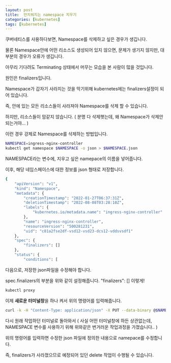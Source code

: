 ```yaml
---
layout: post
title:  안지워지는 namespace 지우기
categories: [kubernetes]
tags: [kubernetes]
---
```


쿠버네티스를 사용하다보면, Namespace를 삭제하고 싶은 경우가 생깁니다.

물론 Namespace안에 어떤 리소스도 생성되어 있지 않으면, 문제가 생기지 않지만, 대부분의 경우가 오류가 생깁니다.

아무리 기다려도 Terminating 상태에서 머무는 모습을 본 사람이 많을 것입니다.

원인은 finalizers입니다.

Namespace가 갑자기 사라지는 것을 막기위해 kubernetes에는 finalizers설정이 되어 있습니다.

즉, 안에 있는 모든 리소스들이 사라져야 Namespace를 삭제 할 수 있습니다.

하지만, 리소스들이 맘같지 않습니다. ( 분명 다 삭제햇는데, 왜 Namespace가 삭제안되는거야… )

이런 경우 강제로 Namespace를 삭제하는 방법입니다.

```bash
NAMESPACE=ingress-nginx-controller
kubectl get namespace $NAMESPACE -o json > $NAMESPACE.json
```

NAMESPACE라는 변수에, 지우고 싶은 namepace의 이름을 넣어줍니다.

이후, 해당 네임스페이스에 대한 정보를 json 형태로 저장합니다.

```bash
{
    "apiVersion": "v1",
    "kind": "Namespace",
    "metadata": {
        "creationTimestamp": "2022-01-27T06:37:31Z",
        "deletionTimestamp": "2022-08-08T03:28:10Z",
        "labels": {
            "kubernetes.io/metadata.name": "ingress-nginx-controller"
        },
        "name": "ingress-nginx-controller",
        "resourceVersion": "500281231",
        "uid": "c81a2fse2df-vsd12-vsd23-dcs12-vddsvsdf1"
    },
    "spec": {
        "finalizers": []
    },
    "status": {
        "conditions": [
```

다음으로, 저장한 json파일을 수정해야 합니다.

spec.finalizers의 부분을 위와 같이 설정해줍니다. "finalizers": [] 이렇게!

```bash
kubectl proxy
```

이제 **새로운 터미널창**을 하나 켜서 위의 명령어를 입력해줍니다.

```bash
curl -k -H "Content-Type: application/json" -X PUT --data-binary @$NAMESPACE.json http://127.0.0.1:8001/api/v1/namespaces/$NAMESPACE/finalize
```

다시 원래 작업하던 터미널로 돌아와서 ( 사실 어떤 터미널창에 하든 상관없는데, NAMESPACE 변수를 사용하기 위해 위와같은 번거러운 작업과정을 가졌습니다.. )

위의 명령어를 입력하면 수정한 json 파일에 정의한 내용으로 namepace를 수정합니다.

즉, finalizers가 사라졌으므로 예정되어 있던 delete 작업이 수행될 수 있습니다.
<br>
